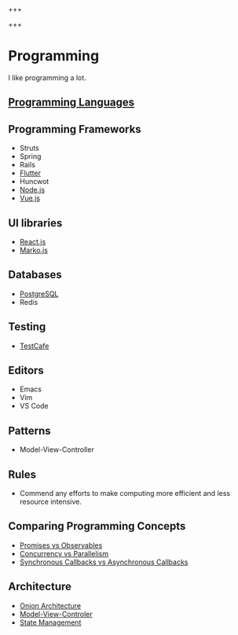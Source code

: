 
+++

+++
# Programming

I like programming a lot.

## [Programming Languages](file:programming/languages.org)

## Programming Frameworks

-   Struts
-   Spring
-   Rails
-   [Flutter](file:programming/flutter.org)
-   Huncwot
-   [Node.js](file:programming/nodejs.org)
-   [Vue.js](file:programming/vuejs.org)

## UI libraries

-   [React.js](file:programming/reactjs.org)
-   [Marko.js](file:programming/markojs.org)

## Databases

-   [PostgreSQL](file:databases/postgresql.org)
-   Redis

## Testing

-   [TestCafe](file:programming/javascript/testcafe.org)

## Editors

-   Emacs
-   Vim
-   VS Code

## Patterns

-   Model-View-Controller

## Rules

-   Commend any efforts to make computing more efficient and less resource intensive.

## Comparing Programming Concepts

-   [Promises vs Observables](file:programming/vs/promise-observable.org)
-   [Concurrency vs Parallelism](file:programming/vs/concurrency-parallelism.org)
-   [Synchronous Callbacks vs Asynchronous Callbacks](file:programming/vs/callback-synchronous-asynchronous.org)

## Architecture

-   [Onion Architecture](file:programming/architecture/onion.org)
-   [Model-View-Controler](file:programming/architecture/mvc.org)
-   [State Management](file:programming/architecture/state-management.org)

